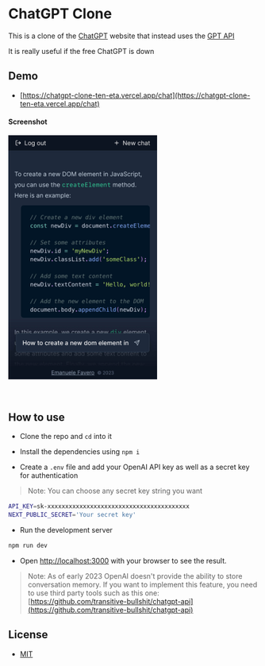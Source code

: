 # ChatGPT Clone

This is a clone of the [ChatGPT](https://chat.openai.com/chat) website that instead uses the [GPT API](https://platform.openai.com/docs/guides/chat)

It is really useful if the free ChatGPT is down

## Demo

- [https://chatgpt-clone-ten-eta.vercel.app/chat](https://chatgpt-clone-ten-eta.vercel.app/chat)

#### Screenshot

<img src="screenshot.jpeg" alt="screenshot" width="300">

&nbsp;

## How to use

- Clone the repo and `cd` into it
- Install the dependencies using `npm i`

- Create a `.env` file and add your OpenAI API key as well as a secret key for authentication

> Note: You can choose any secret key string you want

```bash
API_KEY=sk-xxxxxxxxxxxxxxxxxxxxxxxxxxxxxxxxxxxxxxxx
NEXT_PUBLIC_SECRET='Your secret key'
```

- Run the development server

```bash
npm run dev
```

- Open [http://localhost:3000](http://localhost:3000) with your browser to see the result.

> Note: As of early 2023 OpenAI doesn't provide the ability to store conversation memory. If you want to implement this feature, you need to use third party tools such as this one: [https://github.com/transitive-bullshit/chatgpt-api](https://github.com/transitive-bullshit/chatgpt-api)

## License

- [MIT](LICENSE.md)

